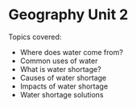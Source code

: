 # Geography Unit 2

Topics covered:
- Where does water come from?
- Common uses of water 
- What is water shortage?
- Causes of water shortage
- Impacts of water shortage
- Water shortage solutions

